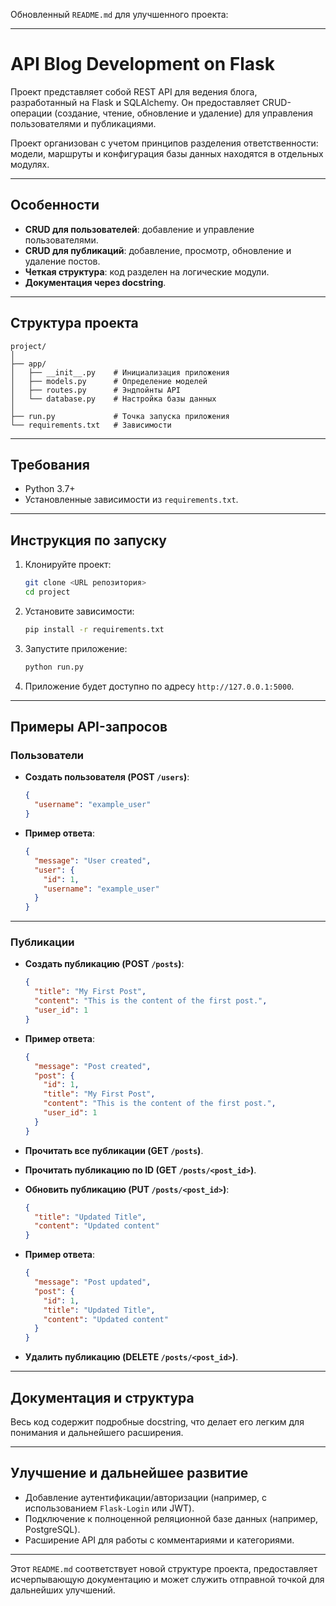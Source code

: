 Обновленный `README.md` для улучшенного проекта:

---

# API Blog Development on Flask

Проект представляет собой REST API для ведения блога, разработанный на Flask и SQLAlchemy. Он предоставляет CRUD-операции (создание, чтение, обновление и удаление) для управления пользователями и публикациями.  

Проект организован с учетом принципов разделения ответственности: модели, маршруты и конфигурация базы данных находятся в отдельных модулях.

---

## Особенности

- **CRUD для пользователей**: добавление и управление пользователями.
- **CRUD для публикаций**: добавление, просмотр, обновление и удаление постов.
- **Четкая структура**: код разделен на логические модули.
- **Документация через docstring**.

---

## Структура проекта

```
project/
│
├── app/
│   ├── __init__.py    # Инициализация приложения
│   ├── models.py      # Определение моделей
│   ├── routes.py      # Эндпойнты API
│   └── database.py    # Настройка базы данных
│
├── run.py             # Точка запуска приложения
└── requirements.txt   # Зависимости
```

---

## Требования

- Python 3.7+
- Установленные зависимости из `requirements.txt`.

---

## Инструкция по запуску

1. Клонируйте проект:

   ```bash
   git clone <URL репозитория>
   cd project
   ```

2. Установите зависимости:

   ```bash
   pip install -r requirements.txt
   ```

3. Запустите приложение:

   ```bash
   python run.py
   ```

4. Приложение будет доступно по адресу `http://127.0.0.1:5000`.

---

## Примеры API-запросов

### Пользователи

- **Создать пользователя (POST `/users`)**:
   ```json
   {
     "username": "example_user"
   }
   ```

- **Пример ответа**:
   ```json
   {
     "message": "User created",
     "user": {
       "id": 1,
       "username": "example_user"
     }
   }
   ```

---

### Публикации

- **Создать публикацию (POST `/posts`)**:
   ```json
   {
     "title": "My First Post",
     "content": "This is the content of the first post.",
     "user_id": 1
   }
   ```

- **Пример ответа**:
   ```json
   {
     "message": "Post created",
     "post": {
       "id": 1,
       "title": "My First Post",
       "content": "This is the content of the first post.",
       "user_id": 1
     }
   }
   ```

- **Прочитать все публикации (GET `/posts`)**.

- **Прочитать публикацию по ID (GET `/posts/<post_id>`)**.

- **Обновить публикацию (PUT `/posts/<post_id>`)**:
   ```json
   {
     "title": "Updated Title",
     "content": "Updated content"
   }
   ```

- **Пример ответа**:
   ```json
   {
     "message": "Post updated",
     "post": {
       "id": 1,
       "title": "Updated Title",
       "content": "Updated content"
     }
   }
   ```

- **Удалить публикацию (DELETE `/posts/<post_id>`)**.

---

## Документация и структура

Весь код содержит подробные docstring, что делает его легким для понимания и дальнейшего расширения.

---

## Улучшение и дальнейшее развитие

- Добавление аутентификации/авторизации (например, с использованием `Flask-Login` или JWT).
- Подключение к полноценной реляционной базе данных (например, PostgreSQL).
- Расширение API для работы с комментариями и категориями.

--- 

Этот `README.md` соответствует новой структуре проекта, предоставляет исчерпывающую документацию и может служить отправной точкой для дальнейших улучшений.